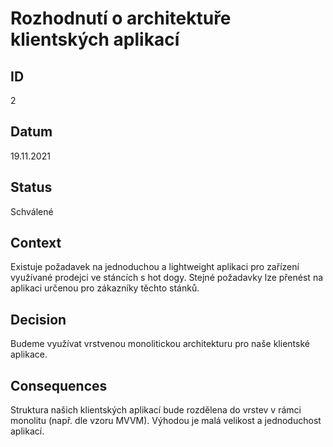 # Rozhodnutí o architektuře klientských aplikací
## ID
2

## Datum
19.11.2021

## Status
Schválené

## Context
Existuje požadavek na jednoduchou a lightweight aplikaci pro zařízení využívané prodejci ve stáncích s hot dogy. Stejné požadavky lze přenést na aplikaci určenou pro zákazníky těchto stánků.

## Decision
Budeme využívat vrstvenou monolitickou architekturu pro naše klientské aplikace.

## Consequences
Struktura našich klientských aplikací bude rozdělena do vrstev v rámci monolitu (např. dle vzoru MVVM). Výhodou je malá velikost a jednoduchost aplikací.